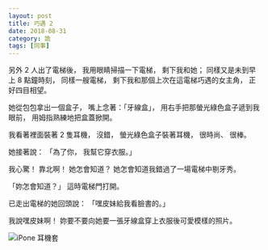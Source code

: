 ```yaml
---
layout: post
title: 巧遇 2
date: 2018-08-31
category: 詭
tags: [同事]
---
```


另外 2 人出了電梯後，
我用眼睛掃描一下電梯，
剩下我和她；
同樣又是未到早上 8 點鐘時刻，
同樣一艘電梯，
剩下我和那個上次在這電梯巧遇的女主角，
正好四目相望。

<!--more-->
她從包包拿出一個盒子，
嘴上念著：「牙線盒」，
用右手把那螢光綠色盒子遞到我眼前，
用姆指熟練地把盒蓋掀開。

我看著裡面裝著 2 隻耳機，
沒錯，
螢光綠色盒子裝著耳機，
很時尚、 很棒。

她接著說： 「為了你，
我幫它穿衣服。」

我心驚！
靠北啊！
她怎會知道？
她怎會知道我錯過了一場電梯中剔牙秀。

「妳怎會知道？」
這時電梯門打開。

已走出電梯的她回頭說：
「嘿皮妹給我看臉書的。」

我說嘿皮妹啊！
妳要不要向她要一張牙線盒穿上衣服後可愛模樣的照片。

![iPone 耳機套](/blog/assets/images/2018/ear2.jpg)
